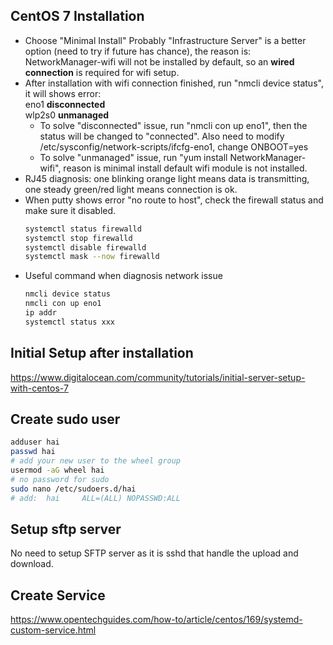 ## CentOS 7 Installation
- Choose "Minimal Install"
  Probably "Infrastructure Server" is a better option (need to try if future has chance), the reason is: NetworkManager-wifi will not be installed by default, so an **wired connection** is required for wifi setup.
- After installation with wifi connection finished, run "nmcli device status", it will shows error:  
eno1 **disconnected**  
wlp2s0 **unmanaged**  
    - To solve "disconnected" issue, run "nmcli con up eno1", then the status will be changed to "connected". Also need to modify /etc/sysconfig/network-scripts/ifcfg-eno1, change ONBOOT=yes
    - To solve "unmanaged" issue, run "yum install NetworkManager-wifi", reason is minimal install default wifi module is not installed.
- RJ45 diagnosis: one blinking orange light means data is transmitting, one steady green/red light means connection is ok.
- When putty shows error "no route to host", check the firewall status and make sure it disabled.
  ```sh
  systemctl status firewalld
  systemctl stop firewalld
  systemctl disable firewalld
  systemctl mask --now firewalld
  ```
- Useful command when diagnosis network issue
  ```sh
  nmcli device status
  nmcli con up eno1
  ip addr
  systemctl status xxx
  ```
## Initial Setup after installation
https://www.digitalocean.com/community/tutorials/initial-server-setup-with-centos-7  

## Create sudo user
```sh
adduser hai
passwd hai
# add your new user to the wheel group
usermod -aG wheel hai
# no password for sudo
sudo nano /etc/sudoers.d/hai  
# add:  hai     ALL=(ALL) NOPASSWD:ALL  
```
## Setup sftp server
No need to setup SFTP server as it is sshd that handle the upload and download.  
 
## Create Service  
https://www.opentechguides.com/how-to/article/centos/169/systemd-custom-service.html  

